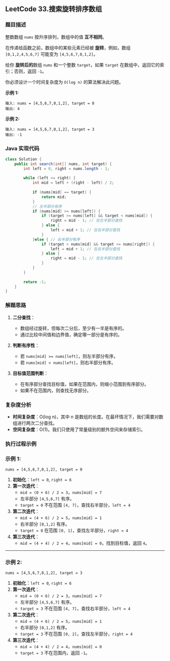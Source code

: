 ## LeetCode 33.搜索旋转排序数组

### 题目描述
整数数组 `nums` 按升序排列，数组中的值 **互不相同**。

在传递给函数之前，数组中的某些元素已经被 **旋转**，例如，数组 `[0,1,2,4,5,6,7]` 可能变为 `[4,5,6,7,0,1,2]`。

给你 **旋转后的**数组 `nums` 和一个整数 `target`，如果 `target` 在数组中，返回它的索引；否则，返回 `-1`。

你必须设计一个时间复杂度为 `O(log n)` 的算法解决此问题。

**示例 1:**
```
输入: nums = [4,5,6,7,0,1,2], target = 0
输出: 4
```

**示例 2:**
```
输入: nums = [4,5,6,7,0,1,2], target = 3
输出: -1
```

### Java 实现代码
```java
class Solution {
    public int search(int[] nums, int target) {
        int left = 0, right = nums.length - 1;
        
        while (left <= right) {
            int mid = left + (right - left) / 2;
            
            if (nums[mid] == target) {
                return mid;
            }
            // 左半部分有序
            if (nums[mid] >= nums[left]) {
                if (target >= nums[left] && target < nums[mid]) {
                    right = mid - 1; // 在左半部分查找
                } else {
                    left = mid + 1; // 在右半部分查找
                }
            }else { // 右半部分有序
                if (target > nums[mid] && target <= nums[right]) {
                    left = mid + 1; // 在右半部分查找
                } else {
                    right = mid - 1; // 在左半部分查找
                }
            }
        }
        
        return -1;
    }
}

```

### 解题思路
1. **二分查找**：
   - 数组经过旋转，但每次二分后，至少有一半是有序的。
   - 通过比较中间值和边界值，确定哪一部分是有序的。

2. **判断有序性**：
   - 若 `nums[mid] >= nums[left]`，则左半部分有序。
   - 若 `nums[mid] < nums[left]`，则右半部分有序。

3. **目标值范围判断**：
   - 在有序部分查找目标值，如果在范围内，则缩小范围到有序部分。
   - 如果不在范围内，则查找无序部分。

### 复杂度分析
- **时间复杂度**：O(log n)，其中 n 是数组的长度。在最坏情况下，我们需要对数组进行两次二分查找。
- **空间复杂度**：O(1)。我们只使用了常量级别的额外空间来存储索引。

### 执行过程示例
### 示例 1: 
`nums = [4,5,6,7,0,1,2], target = 0`

1. **初始化**：`left = 0`, `right = 6`
2. **第一次迭代**：
   - `mid = (0 + 6) / 2 = 3`，`nums[mid] = 7`
   - 左半部分 `[4,5,6,7]` 有序。
   - `target = 0` 不在范围 `[4, 7]`，查找右半部分，`left = 4`
3. **第二次迭代**：
   - `mid = (4 + 6) / 2 = 5`，`nums[mid] = 1`
   - 右半部分 `[0,1,2]` 有序。
   - `target = 0` 在范围 `[0, 1]`，查找左半部分，`right = 4`
4. **第三次迭代**：
   - `mid = (4 + 4) / 2 = 4`，`nums[mid] = 0`，找到目标值，返回 `4`。

---

### 示例 2:
`nums = [4,5,6,7,0,1,2], target = 3`

1. **初始化**：`left = 0`, `right = 6`
2. **第一次迭代**：
   - `mid = (0 + 6) / 2 = 3`，`nums[mid] = 7`
   - 左半部分 `[4,5,6,7]` 有序。
   - `target = 3` 不在范围 `[4, 7]`，查找右半部分，`left = 4`
3. **第二次迭代**：
   - `mid = (4 + 6) / 2 = 5`，`nums[mid] = 1`
   - 右半部分 `[0,1,2]` 有序。
   - `target = 3` 不在范围 `[0, 2]`，查找左半部分，`right = 4`
4. **第三次迭代**：
   - `mid = (4 + 4) / 2 = 4`，`nums[mid] = 0`
   - `target = 3` 不在范围内，返回 `-1`。